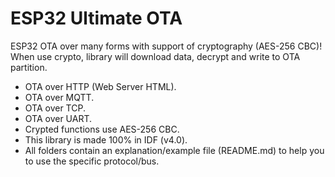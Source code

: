 # ESP32 Ultimate OTA
ESP32 OTA over many forms with support of cryptography (AES-256 CBC)!\
When use crypto, library will download data, decrypt and write to OTA partition.

* OTA over HTTP (Web Server HTML).
* OTA over MQTT.
* OTA over TCP.
* OTA over UART.
* Crypted functions use AES-256 CBC.
* This library is made 100% in IDF (v4.0).
* All folders contain an explanation/example file (README.md) to help you to use the specific protocol/bus.

